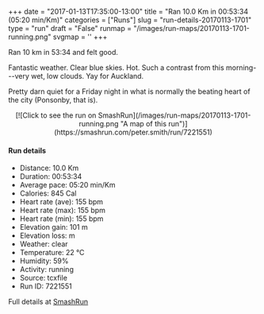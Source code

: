 +++
date = "2017-01-13T17:35:00-13:00"
title = "Ran 10.0 Km in 00:53:34 (05:20 min/Km)"
categories = ["Runs"]
slug = "run-details-20170113-1701"
type = "run"
draft = "False"
runmap = "/images/run-maps/20170113-1701-running.png"
svgmap = '<polyline points="100 65, 97 67, 91 67, 89 65, 86 62, 82 62, 74 67, 72 68, 72 68, 72 69, 70 69, 70 70, 66 72, 52 77, 50 76, 48 75, 46 68, 42 65, 41 65, 35 65, 28 68, 17 64, 11 55, 0 45, 5 41, 14 40, 17 38, 29 34, 30 32, 31 32, 38 26, 41 25, 53 24, 58 26, 60 29, 60 32, 62 32, 64 35, 67 44, 70 51, 84 59, 88 65, 92 67">'
+++

Ran 10 km in 53:34 and felt good. 

Fantastic weather. Clear blue skies. Hot. Such a contrast from this morning---very wet, low clouds. Yay for Auckland. 

Pretty darn quiet for a Friday night in what is normally the beating heart of the city (Ponsonby, that is). 

<!--more-->

<center>
[![Click to see the run on SmashRun](/images/run-maps/20170113-1701-running.png "A map of this run")](https://smashrun.com/peter.smith/run/7221551)
</center>

#### Run details

* Distance: 10.0 Km
* Duration: 00:53:34
* Average pace: 05:20 min/Km
* Calories: 845 Cal
* Heart rate (ave): 155 bpm
* Heart rate (max): 155 bpm
* Heart rate (min): 155 bpm
* Elevation gain: 101 m
* Elevation loss:  m
* Weather: clear
* Temperature: 22 &deg;C
* Humidity: 59%
* Activity: running
* Source: tcxfile
* Run ID: 7221551

Full details at [SmashRun](https://smashrun.com/peter.smith/run/7221551)